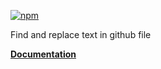 [![npm](https://img.shields.io/npm/v/@freephoenix888/deepclient-extensions.svg)](https://www.npmjs.com/package/@freephoenix888/deepclient-extensions)

Find and replace text in github file

**[Documentation](https://freephoenix888.github.io/find-and-replace-in-github-file/)**